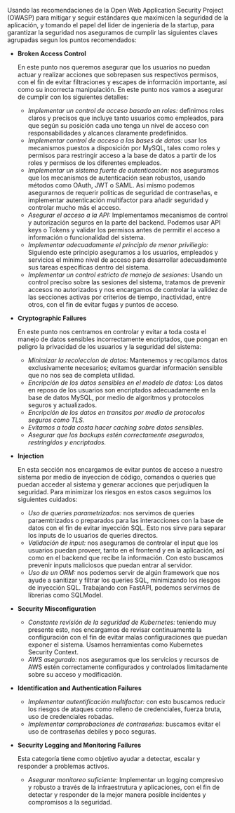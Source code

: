 Usando las recomendaciones de la Open Web Application Security Project (OWASP) para mitigar y seguir estándares que maximicen la seguridad de la aplicación, y tomando el papel del lider de ingeniería de la startup, para garantizar la seguridad nos aseguramos de cumplir las siguientes claves agrupadas segun los puntos recomendados:

- **Broken Access Control**

  En este punto nos queremos asegurar que los usuarios no puedan actuar y realizar acciones que sobrepasen sus respectivos permisos, con el fin de evitar filtraciones y escapes de información importante, así como su incorrecta manipulación. En este punto nos vamos a asegurar de cumplir con los siguientes detalles:
    
  - *Implementar un control de acceso basado en roles:* definimos roles claros y precisos que incluye tanto usuarios como empleados, para que según su posición cada uno tenga un nivel de acceso con responsabilidades y alcances claramente predefinidos.
  - *Implementar control de acceso a las bases de datos:* usar los mecanismos puestos a disposición por MySQL, tales como roles y permisos para restringir acceso a la base de datos a partir de los roles y permisos de los diferentes empleados.
  - *Implementar un sistema fuerte de autenticación:* nos aseguramos que los mecanismos de autenticación sean robustos, usando métodos como OAuth, JWT o SAML. Así mismo podemos asegurarnos de requerir politicas de seguridad de contraseñas, e implementar autenticación multifactor para añadir seguridad y controlar mucho más el acceso.
  - *Asegurar el acceso a la API:* Implementamos mecanismos de control y autorización seguros en la parte del backend. Podemos usar API keys o Tokens y validar los permisos antes de permitir el acceso a información o funcionalidad del sistema.
  - *Implementar adecuadamente el principio de menor priviliegio:* Siguiendo este principio aseguramos a los usuarios, empleados y servicios el mínimo nivel de acceso para desarrollar adecuadamente sus tareas específicas dentro del sistema.  
  - *Implementar un control estricto de manejo de sesiones:* Usando un control preciso sobre las sesiones del sistema, tratamos de prevenir accesos no autorizados y nos encargamos de controlar la validez de las secciones activas por criterios de tiempo, inactividad, entre otros, con el fin de evitar fugas y puntos de acceso.

- **Cryptographic Failures**

  En este punto nos centramos en controlar y evitar a toda costa el manejo de datos sensibles incorrectamente encriptados, que pongan en peligro la privacidad de los usuarios y la seguridad del sistema:

  - *Minimizar la recoleccion de datos:* Mantenemos y recopilamos datos exclusivamente necesarios; evitamos guardar información sensible que no nos sea de completa utilidad.
  - *Encripción de los datos sensibles en el modelo de datos:* Los datos en reposo de los usuarios son encriptados adecuadamente en la base de datos MySQL, por medio de algoritmos y protocolos seguros y actualizados.
  - *Encripción de los datos en transitos por medio de protocolos seguros como TLS.*
  - *Evitamos a toda costa hacer caching sobre datos sensibles.*
  - *Asegurar que los backups estén correctamente asegurados, restringidos y encriptados.*

- **Injection**

  En esta sección nos encargamos de evitar puntos de acceso a nuestro sistema por medio de inyeccion de código, comandos o queries que puedan acceder al sistema y generar acciones que perjudiquen la seguridad. 
  Para minimizar los riesgos en estos casos seguimos los siguientes cuidados:

  - *Uso de queries parametrizados:* nos servimos de queries paraemtrizados o preparados para las interacciones con la base de datos con el fin de evitar inyección SQL. Esto nos sirve para separar los inputs de lo usuarios de queries directos.
  - *Validación de input:* nos aseguramos de controlar el input que los usuarios puedan proveer, tanto en el frontend y en la aplicación, así como en el backend que recibe la información. Con esto buscamos prevenir inputs maliciosos que puedan entrar al servidor.
  - *Uso de un ORM:* nos podemos servir de algún framework que nos ayude a sanitizar y filtrar los queries SQL, minimizando los riesgos de inyección SQL. Trabajando con FastAPI, podemos servirnos de librerias como SQLModel.

- **Security Misconfiguration**

  - *Constante revisión de la seguridad de Kubernetes:* teniendo muy presente esto, nos encargamos de revisar continuamente la configuración con el fin de evitar malas configuraciones que puedan exponer el sistema. Usamos herramientas como Kubernetes Security Context.
  - *AWS asegurado:* nos aseguramos que los servicios y recursos de AWS estén correctamente configurados y controlados limitadamente sobre su acceso y modificación.

- **Identification and Authentication Failures**

  - *Implementar autentificación multifactor:* con esto buscamos reducir los riesgos de ataques como relleno de credenciales, fuerza bruta, uso de credenciales robadas.
  - *Implementar comprobaciones de contraseñas:* buscamos evitar el uso de contraseñas debiles y poco seguras.

- **Security Logging and Monitoring Failures**

  Esta categoría tiene como objetivo ayudar a detectar, escalar y responder a problemas activos.

  - *Asegurar monitoreo suficiente:* Implementar un logging compresivo y robusto a través de la infraestrutura y aplicaciones, con el fin de detectar y responder de la mejor manera posible incidentes y compromisos a la seguridad. 
